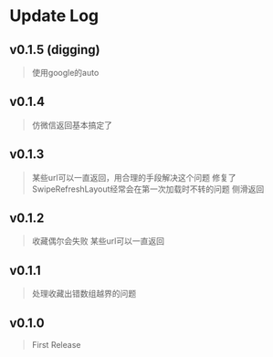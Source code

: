 # Update Log
## v0.1.5 (digging)
> 使用google的auto

## v0.1.4
> 仿微信返回基本搞定了

## v0.1.3
> 某些url可以一直返回，用合理的手段解决这个问题
> 修复了SwipeRefreshLayout经常会在第一次加载时不转的问题
> 侧滑返回

## v0.1.2
> 收藏偶尔会失败
> 某些url可以一直返回

## v0.1.1
> 处理收藏出错数组越界的问题

## v0.1.0
> First Release
